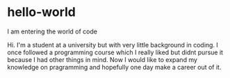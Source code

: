 # hello-world
I am entering the world of code

Hi. I'm a student at a university but with very little background in coding. I once followed a programming course which I really liked but didnt pursue it because I had other things in mind. Now I would like to expand my knowledge on pragramming and hopefully one day make a career out of it.
